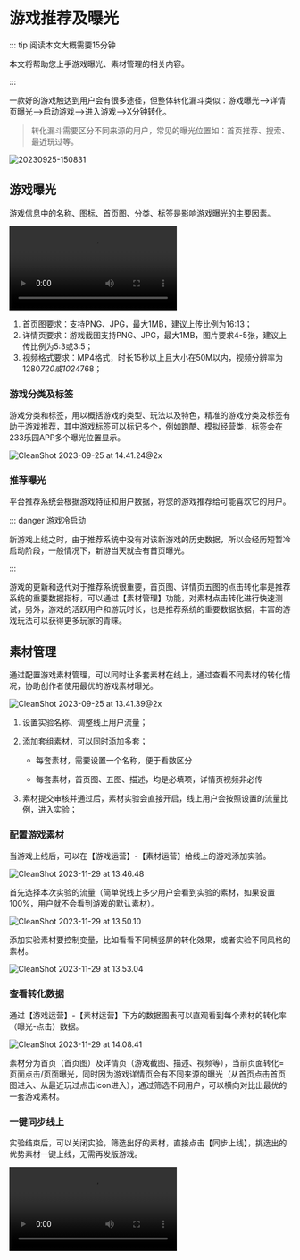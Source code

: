 # 游戏推荐及曝光

::: tip 阅读本文大概需要15分钟

本文将帮助您上手游戏曝光、素材管理的相关内容。

::: 

一款好的游戏触达到用户会有很多途径，但整体转化漏斗类似：游戏曝光—>详情页曝光—>启动游戏—>进入游戏—>X分钟转化。

> 转化漏斗需要区分不同来源的用户，常见的曝光位置如：首页推荐、搜索、最近玩过等。

![20230925-150831](https://arkimg.ark.online/20230925-150831.webp)

## 游戏曝光

游戏信息中的名称、图标、首页图、分类、标签是影响游戏曝光的主要因素。

<video controls src="https://cdn.233xyx.com/online/c6amBFOu2RRE1701236291840.mp4"></video>

1. 首页图要求：支持PNG、JPG，最大1MB，建议上传比例为16:13；
2. 详情页要求：游戏截图支持PNG、JPG，最大1MB，图片要求4-5张，建议上传比例为5:3或3:5；
3. 视频格式要求：MP4格式，时长15秒以上且大小在50M以内，视频分辨率为1280*720或1024*768；

### 游戏分类及标签

游戏分类和标签，用以概括游戏的类型、玩法以及特色，精准的游戏分类及标签有助于游戏推荐，其中游戏标签可以标记多个，例如跑酷、模拟经营类，标签会在233乐园APP多个曝光位置显示。

![CleanShot 2023-09-25 at 14.41.24@2x](https://arkimg.ark.online/CleanShot%202023-09-25%20at%2014.41.24@2x.webp)

### 推荐曝光

平台推荐系统会根据游戏特征和用户数据，将您的游戏推荐给可能喜欢它的用户。

::: danger 游戏冷启动

新游戏上线之时，由于推荐系统中没有对该新游戏的历史数据，所以会经历短暂冷启动阶段，一般情况下，新游当天就会有首页曝光。

:::

游戏的更新和迭代对于推荐系统很重要，首页图、详情页五图的点击转化率是推荐系统的重要数据指标，可以通过【素材管理】功能，对素材点击转化进行快速测试，另外，游戏的活跃用户和游玩时长，也是推荐系统的重要数据依据，丰富的游戏玩法可以获得更多玩家的青睐。

## 素材管理

通过配置游戏素材管理，可以同时让多套素材在线上，通过查看不同素材的转化情况，协助创作者使用最优的游戏素材曝光。

![CleanShot 2023-09-25 at 13.41.39@2x](https://arkimg.ark.online/CleanShot%202023-09-25%20at%2013.41.39@2x.webp)

1. 设置实验名称、调整线上用户流量；

2. 添加套组素材，可以同时添加多套；

   - 每套素材，需要设置一个名称，便于看数区分

   - 每套素材，首页图、五图、描述，均是必填项，详情页视频非必传

3. 素材提交审核并通过后，素材实验会直接开启，线上用户会按照设置的流量比例，进入实验；

### 配置游戏素材

当游戏上线后，可以在【游戏运营】-【素材运营】给线上的游戏添加实验。

![CleanShot 2023-11-29 at 13.46.48](https://arkimg.ark.online/CleanShot%202023-11-29%20at%2013.46.48.png)

首先选择本次实验的流量（简单说线上多少用户会看到实验的素材，如果设置100%，用户就不会看到游戏的默认素材）。

![CleanShot 2023-11-29 at 13.50.10](https://arkimg.ark.online/CleanShot%202023-11-29%20at%2013.50.10.png)

添加实验素材要控制变量，比如看看不同横竖屏的转化效果，或者实验不同风格的素材。

![CleanShot 2023-11-29 at 13.53.04](https://arkimg.ark.online/CleanShot%202023-11-29%20at%2013.53.04.png)

### 查看转化数据

通过【游戏运营】-【素材运营】下方的数据图表可以直观看到每个素材的转化率（曝光-点击）数据。

![CleanShot 2023-11-29 at 14.08.41](https://arkimg.ark.online/CleanShot%202023-11-29%20at%2014.08.41.png)

素材分为首页（首页图）及详情页（游戏截图、描述、视频等），当前页面转化=页面点击/页面曝光，同时因为游戏详情页会有不同来源的曝光（从首页点击首页图进入、从最近玩过点击icon进入），通过筛选不同用户，可以横向对比出最优的一套游戏素材。

### 一键同步线上

实验结束后，可以关闭实验，筛选出好的素材，直接点击【同步上线】，挑选出的优势素材一键上线，无需再发版游戏。

<video controls src="https://cdn.233xyx.com/online/31VIahSXdW1k1701237884703.mp4"></video>
